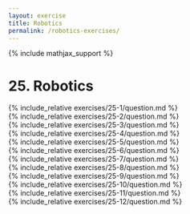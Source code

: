 ```yaml
---
layout: exercise
title: Robotics
permalink: /robotics-exercises/
---
```


{% include mathjax_support %}

# 25. Robotics

<div><i class="arrow-up loader" data-chapter="robotics-exercises" data-exercise="ex_1" data-rating="0"></i></div>
{% include_relative exercises/25-1/question.md %}

<div><i class="arrow-up loader" data-chapter="robotics-exercises" data-exercise="ex_2" data-rating="0"></i></div>
{% include_relative exercises/25-2/question.md %}

<div><i class="arrow-up loader" data-chapter="robotics-exercises" data-exercise="ex_3" data-rating="0"></i></div>
{% include_relative exercises/25-3/question.md %}

<div><i class="arrow-up loader" data-chapter="robotics-exercises" data-exercise="ex_4" data-rating="0"></i></div>
{% include_relative exercises/25-4/question.md %}

<div><i class="arrow-up loader" data-chapter="robotics-exercises" data-exercise="ex_5" data-rating="0"></i></div>
{% include_relative exercises/25-5/question.md %}

<div><i class="arrow-up loader" data-chapter="robotics-exercises" data-exercise="ex_6" data-rating="0"></i></div>
{% include_relative exercises/25-6/question.md %}

<div><i class="arrow-up loader" data-chapter="robotics-exercises" data-exercise="ex_7" data-rating="0"></i></div>
{% include_relative exercises/25-7/question.md %}

<div><i class="arrow-up loader" data-chapter="robotics-exercises" data-exercise="ex_8" data-rating="0"></i></div>
{% include_relative exercises/25-8/question.md %}

<div><i class="arrow-up loader" data-chapter="robotics-exercises" data-exercise="ex_9" data-rating="0"></i></div>
{% include_relative exercises/25-9/question.md %}

<div><i class="arrow-up loader" data-chapter="robotics-exercises" data-exercise="ex_10" data-rating="0"></i></div>
{% include_relative exercises/25-10/question.md %}

<div><i class="arrow-up loader" data-chapter="robotics-exercises" data-exercise="ex_11" data-rating="0"></i></div>
{% include_relative exercises/25-11/question.md %}

<div><i class="arrow-up loader" data-chapter="robotics-exercises" data-exercise="ex_12" data-rating="0"></i></div>
{% include_relative exercises/25-12/question.md %}
